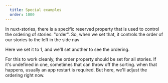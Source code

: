 ```yaml
---
  title: Special examples
  order: 1000
---
```


In nuxt-stories, there is a specific reserved property that is used to control the ordering of stories: "order". So, when we set that, it controls the order of our stories to the left in the side nav

Here we set it to 1, and we'll set another to see the ordering. 

For this to work cleanly, the order property should be set for all stories. If it's undefined in one, sometimes that can throw off the sorting. when that happens, usually an app restart is required. But here, we'll adjust the ordering right now.
